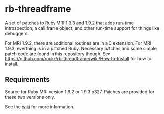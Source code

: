 # rb-threadframe

A set of patches to Ruby MRI 1.9.3 and 1.9.2 that adds run-time introspection, a call frame object, and other run-time support for things like debuggers.

For MRI 1.9.2, there are additional routines are in a C extension. For MRI 1.9.3, everthing is in a patched Ruby. Necessary patches and some simple patch code are found in this repository though. See https://github.com/rocky/rb-threadframe/wiki/How-to-Install for how to install.

## Requirements

Source for Ruby MRI version 1.9.2 or 1.9.3 p327. Patches are provided
for these two versions only.

See the [wiki](http://github.com/rocky/rb-threadframe/wiki) for more information.
